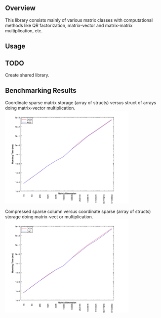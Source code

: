 ## Overview
This library consists mainly of various matrix classes with computational methods like QR factorization, matrix-vector and matrix-matrix multiplication, etc.

## Usage

## TODO
Create shared library.

## Benchmarking Results
Coordinate sparse matrix storage (array of structs) versus struct of arrays doing matrix-vector multiplication.
<img src="./AOSvsCOOcomparison.png" alt="AOSvsCOO" width="400px" />

Compressed sparse column versus coordinate sparse (array of structs) storage doing matrix-vect
or multiplication.
<img src="./CSCvsCOOcomparison.png" alt="CSCvsCOO" width="400px" />
